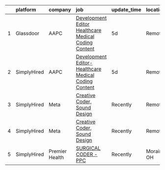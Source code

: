 

|    | platform    | company        | job                                                                                                                                                                                                                                                                                                                        | update_time   | location    |
|---:|:------------|:---------------|:---------------------------------------------------------------------------------------------------------------------------------------------------------------------------------------------------------------------------------------------------------------------------------------------------------------------------|:--------------|:------------|
|  1 | Glassdoor   | AAPC           | [Development Editor Healthcare Medical Coding Content](https://www.glassdoor.com/partner/jobListing.htm?pos=101&ao=1136043&s=58&guid=000001823948baeba8d99bb757e34af0&src=GD_JOB_AD&t=SR&vt=w&ea=1&cs=1_7637b911&cb=1658818444164&jobListingId=1008018264575&jrtk=3-0-1g8skhep5klva801-1g8skhepojfmb800-efdc4e9b39530088-) | 5d            | Remote      |
|  2 | SimplyHired | AAPC           | [Development Editor-Healthcare Medical Coding Content](https://www.simplyhired.com/job/x6qu5CK5N3c1SBa3VDSnxGfPqEwR4LTs3yke6h7spo2H3hPjwsaASg?q=creative+coder)                                                                                                                                                            | 5d            | Remote      |
|  3 | SimplyHired | Meta           | [Creative Coder, Sound Design](https://www.simplyhired.com/job/9a9P9EXZZjwb3fAPHFsjVOFtHWB-_8TmY8e-uzGqYIjO_8bJ7Xk8Dg?q=creative+coder)                                                                                                                                                                                    | Recently      | Remote      |
|  4 | SimplyHired | Meta           | [Creative Coder, Sound Design](https://www.simplyhired.com/job/n2_aAa79zz0NtsdWJigL3Knz716MJWRolWS8tBw6yovOF3e-t9vjmg?q=creative+coder)                                                                                                                                                                                    | Recently      | Remote      |
|  5 | SimplyHired | Premier Health | [SURGICAL CODER - PPC](https://www.simplyhired.com/job/boGBzw_NZUG7w5AEm2J-zZgd52rGfnp9i-Q2WAR-FxQ0jN-5lv0Ljg?q=creative+coder)                                                                                                                                                                                            | Recently      | Moraine, OH |